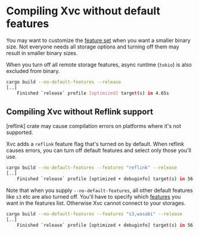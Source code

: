 # Compiling Xvc without default features

You may want to customize the [feature set][features] when you want a smaller binary size. Not everyone needs all storage options and turning off them may result in smaller binary sizes.

When you turn off all remote storage features, async runtime (`tokio`) is also excluded from binary.

```bash
cargo build --no-default-features --release
[..]
    Finished `release` profile [optimized] target(s) in 4.65s
```

## Compiling Xvc without Reflink support

[reflink] crate may cause compilation errors on platforms where it's not supported.

Xvc adds a `reflink` feature flag that's turned on by default. When reflink
causes errors, you can turn off default features and select only those you'll
use.

```bash
cargo build --no-default-features --features "reflink" --release
[..]
    Finished `release` profile [optimized + debuginfo] target(s) in 56.40s
```

Note that when you supply `--no-default-features`, all other default features
like `s3` etc are also turned off. You'll have to specify which [features] you
want in the features list. Otherwise Xvc cannot connect to your storages.

```bash
cargo build --no-default-features --features "s3,wasabi" --release
[..]
    Finished `release` profile [optimized + debuginfo] target(s) in 56.40s
```

[features]: https://docs.rs/crate/xvc/latest/features
